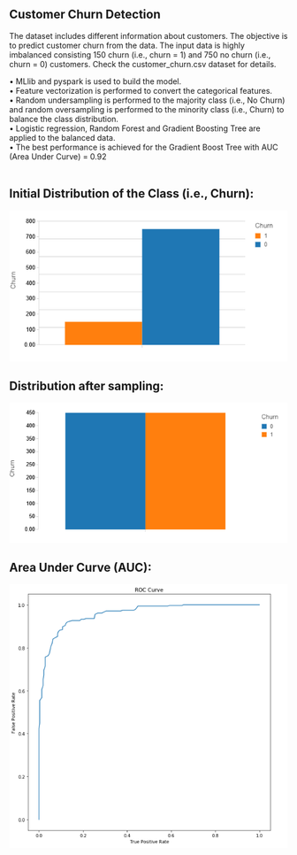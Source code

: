 ## Customer Churn Detection

The dataset includes different information about customers. The objective is to predict customer churn from the data. The input data is highly imbalanced consisting 150 churn (i.e., churn = 1) and 750 no churn (i.e., churn = 0) customers. Check the customer_churn.csv dataset for details.

• MLlib and pyspark is used to build the model. <br/>
• Feature vectorization is performed to convert the categorical features.<br/>
• Random undersampling is performed to the majority class (i.e., No Churn) and random oversampling is performed to the minority class (i.e., Churn) to balance the class distribution.<br/>
• Logistic regression, Random Forest and Gradient Boosting Tree are applied to the balanced data.<br/>
• The best performance is achieved for the Gradient Boost Tree with AUC (Area Under Curve) = 0.92<br/>
<br/>
## Initial Distribution of the Class (i.e., Churn):
![](initial_distribution.PNG)

## Distribution after sampling:
![](post_distribution.PNG)

## Area Under Curve (AUC):
![](auc.PNG)








